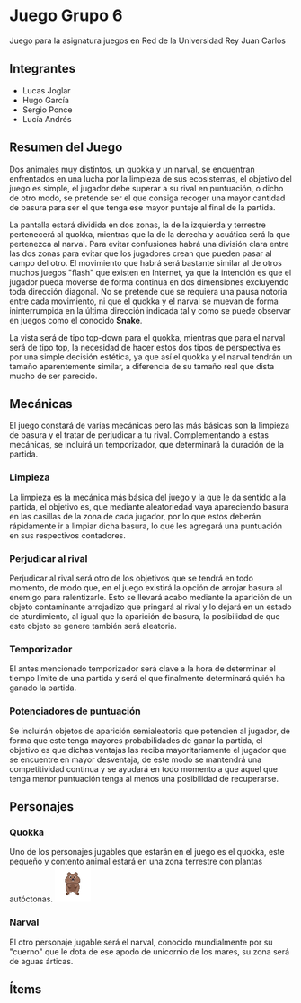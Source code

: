 # Juego Grupo 6
Juego para la asignatura juegos en Red de la Universidad Rey Juan Carlos

## Integrantes
* Lucas Joglar
* Hugo García
* Sergio Ponce
* Lucía Andrés

## Resumen del Juego
Dos animales muy distintos, un quokka y un narval, se encuentran enfrentados en una lucha por la limpieza de sus ecosistemas, el objetivo del juego es simple, el jugador debe superar a su rival en puntuación, o dicho de otro modo, se pretende ser el que consiga recoger una mayor cantidad de basura para ser el que tenga ese mayor puntaje al final de la partida.

La pantalla estará dividida en dos zonas, la de la izquierda y terrestre pertenecerá al quokka, mientras que la de la derecha y acuática será la que pertenezca al narval. Para evitar confusiones habrá una división clara entre las dos zonas para evitar que los jugadores crean que pueden pasar al campo del otro. El movimiento que habrá será bastante similar al de otros muchos juegos "flash" que existen en Internet, ya que la intención es que el jugador pueda moverse de forma continua en dos dimensiones excluyendo toda dirección diagonal. No se pretende que se requiera una pausa notoria entre cada movimiento, ni que el quokka y el narval se muevan de forma ininterrumpida en la última dirección indicada tal y como se puede observar en juegos como el conocido **Snake**.

La vista será de tipo top-down para el quokka, mientras que para el narval será de tipo top, la necesidad de hacer estos dos tipos de perspectiva es por una simple decisión estética, ya que así el quokka y el narval tendrán un tamaño aparentemente similar, a diferencia de su tamaño real que dista mucho de ser parecido.
## Mecánicas
El juego constará de varias mecánicas pero las más básicas son la limpieza de basura y el tratar de perjudicar a tu rival. Complementando a estas mecánicas, se incluirá un temporizador, que determinará la duración de la partida.

### Limpieza
La limpieza es la mecánica más básica del juego y la que le da sentido a la partida, el objetivo es, que mediante aleatoriedad vaya apareciendo basura en las casillas de la zona de cada jugador, por lo que estos deberán rápidamente ir a limpiar dicha basura, lo que les agregará una puntuación en sus respectivos contadores.

### Perjudicar al rival
Perjudicar al rival será otro de los objetivos que se tendrá en todo momento, de modo que, en el juego existirá la opción de arrojar basura al enemigo para ralentizarle. Esto se llevará acabo mediante la aparición de un objeto contaminante arrojadizo que pringará al rival y lo dejará en un estado de aturdimiento, al igual que la aparición de basura, la posibilidad de que este objeto se genere también será aleatoria.

### Temporizador
El antes mencionado temporizador será clave a la hora de determinar el tiempo límite de una partida y será el que finalmente determinará quién ha ganado la partida.

### Potenciadores de puntuación
Se incluirán objetos de aparición semialeatoria que potencien al jugador, de forma que este tenga mayores probabilidades de ganar la partida, el objetivo es que dichas ventajas las reciba mayoritariamente el jugador que se encuentre en mayor desventaja, de este modo se mantendrá una competitividad continua y se ayudará en todo momento a que aquel que tenga menor puntuación tenga al menos una posibilidad de recuperarse.

## Personajes

### Quokka
Uno de los personajes jugables que estarán en el juego es el quokka, este pequeño y contento animal estará en una zona terrestre con plantas autóctonas. 
![AltText.](Imagenes/quokka_front_view.png "Front View de un Quokka")
### Narval
El otro personaje jugable será el narval, conocido mundialmente por su "cuerno" que le dota de ese apodo de unicornio de los mares, su zona será de aguas árticas.

## Ítems

